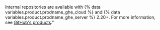 Internal repositories are available with {% data variables.product.prodname_ghe_cloud %} and {% data variables.product.prodname_ghe_server %} 2.20+. For more information, see <a href="/articles/githubs-products" class="dotcom-only">GitHub's products</a>."
